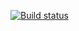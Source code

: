 [![Build status](https://build.appcenter.ms/v0.1/apps/a8b33580-0bf6-4711-baaf-e70c47099c76/branches/dev/badge)](https://appcenter.ms)
